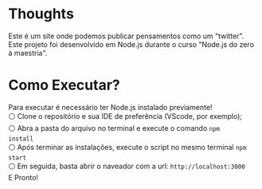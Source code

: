 # Thoughts
Este é um site onde podemos publicar pensamentos como um "twitter". <br>
Este projeto foi desenvolvido em Node.js durante o curso "Node.js do zero à maestria".

# Como Executar?
Para executar é necessário ter Node.js instalado previamente! <br>
⚪ Clone o repositório e sua IDE de preferência (VScode, por exemplo); <br>
⚪ Abra a pasta do arquivo no terminal e execute o comando <code>npm install</code> <br>
⚪ Após terminar as instalações, execute o script no mesmo terminal <code>npm start</code> <br>
⚪ Em seguida, basta abrir o naveador com a url: <code>http://localhost:3000</code> <br>
E Pronto!

